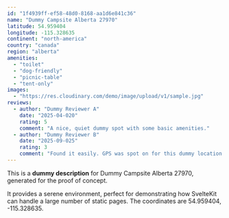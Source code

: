```yaml
---
id: "1f4939ff-ef58-48d0-8168-aa1d6e841c36"
name: "Dummy Campsite Alberta 27970"
latitude: 54.959404
longitude: -115.328635
continent: "north-america"
country: "canada"
region: "alberta"
amenities:
  - "toilet"
  - "dog-friendly"
  - "picnic-table"
  - "tent-only"
images:
  - "https://res.cloudinary.com/demo/image/upload/v1/sample.jpg"
reviews:
  - author: "Dummy Reviewer A"
    date: "2025-04-020"
    rating: 5
    comment: "A nice, quiet dummy spot with some basic amenities."
  - author: "Dummy Reviewer B"
    date: "2025-09-025"
    rating: 3
    comment: "Found it easily. GPS was spot on for this dummy location."
---
```


This is a **dummy description** for Dummy Campsite Alberta 27970, generated for the proof of concept.

It provides a serene environment, perfect for demonstrating how SvelteKit can handle a large number of static pages. The coordinates are 54.959404, -115.328635.
